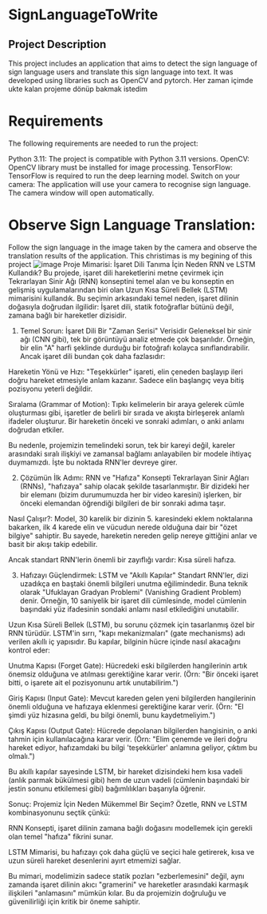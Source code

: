 # SignLanguageToWrite
## Project Description
This project includes an application that aims to detect the sign language of sign language users and translate this sign language into text. It was developed using libraries such as OpenCV and pytorch.
Her zaman içimde ukte kalan projeme dönüp bakmak istedim 
# Requirements
The following requirements are needed to run the project:

Python 3.11: The project is compatible with Python 3.11 versions.
OpenCV: OpenCV library must be installed for image processing. 
TensorFlow: TensorFlow is required to run the deep learning model. 
Switch on your camera:
The application will use your camera to recognise sign language. The camera window will open automatically.

# Observe Sign Language Translation:
Follow the sign language in the image taken by the camera and observe the translation results of the application.
This christimas is my begining of this project
![image](https://github.com/CengizhanBayram/SignLanguageToWrite/assets/110194474/2438c6b8-b19f-493d-8ee6-33b25680d0c6)
Proje Mimarisi: İşaret Dili Tanıma İçin Neden RNN ve LSTM Kullandık?
Bu projede, işaret dili hareketlerini metne çevirmek için Tekrarlayan Sinir Ağı (RNN) konseptini temel alan ve bu konseptin en gelişmiş uygulamalarından biri olan Uzun Kısa Süreli Bellek (LSTM) mimarisini kullandık. Bu seçimin arkasındaki temel neden, işaret dilinin doğasıyla doğrudan ilgilidir: İşaret dili, statik fotoğraflar bütünü değil, zamana bağlı bir hareketler dizisidir.

1. Temel Sorun: İşaret Dili Bir "Zaman Serisi" Verisidir
Geleneksel bir sinir ağı (CNN gibi), tek bir görüntüyü analiz etmede çok başarılıdır. Örneğin, bir elin "A" harfi şeklinde durduğu bir fotoğrafı kolayca sınıflandırabilir. Ancak işaret dili bundan çok daha fazlasıdır:

Hareketin Yönü ve Hızı: "Teşekkürler" işareti, elin çeneden başlayıp ileri doğru hareket etmesiyle anlam kazanır. Sadece elin başlangıç veya bitiş pozisyonu yeterli değildir.

Sıralama (Grammar of Motion): Tıpkı kelimelerin bir araya gelerek cümle oluşturması gibi, işaretler de belirli bir sırada ve akışta birleşerek anlamlı ifadeler oluşturur. Bir hareketin önceki ve sonraki adımları, o anki anlamı doğrudan etkiler.

Bu nedenle, projemizin temelindeki sorun, tek bir kareyi değil, kareler arasındaki sıralı ilişkiyi ve zamansal bağlamı anlayabilen bir modele ihtiyaç duymamızdı. İşte bu noktada RNN'ler devreye girer.

2. Çözümün İlk Adımı: RNN ve "Hafıza" Konsepti
Tekrarlayan Sinir Ağları (RNNs), "hafızaya" sahip olacak şekilde tasarlanmıştır. Bir dizideki her bir elemanı (bizim durumumuzda her bir video karesini) işlerken, bir önceki elemandan öğrendiği bilgileri de bir sonraki adıma taşır.

Nasıl Çalışır?: Model, 30 karelik bir dizinin 5. karesindeki eklem noktalarına bakarken, ilk 4 karede elin ve vücudun nerede olduğuna dair bir "özet bilgiye" sahiptir. Bu sayede, hareketin nereden gelip nereye gittiğini anlar ve basit bir akışı takip edebilir.

Ancak standart RNN'lerin önemli bir zayıflığı vardır: Kısa süreli hafıza.

3. Hafızayı Güçlendirmek: LSTM ve "Akıllı Kapılar"
Standart RNN'ler, dizi uzadıkça en baştaki önemli bilgileri unutma eğilimindedir. Buna teknik olarak "Ufuklayan Gradyan Problemi" (Vanishing Gradient Problem) denir. Örneğin, 10 saniyelik bir işaret dili cümlesinde, model cümlenin başındaki yüz ifadesinin sondaki anlamı nasıl etkilediğini unutabilir.

Uzun Kısa Süreli Bellek (LSTM), bu sorunu çözmek için tasarlanmış özel bir RNN türüdür. LSTM'in sırrı, "kapı mekanizmaları" (gate mechanisms) adı verilen akıllı iç yapısıdır. Bu kapılar, bilginin hücre içinde nasıl akacağını kontrol eder:

Unutma Kapısı (Forget Gate): Hücredeki eski bilgilerden hangilerinin artık önemsiz olduğuna ve atılması gerektiğine karar verir. (Örn: "Bir önceki işaret bitti, o işarete ait el pozisyonunu artık unutabilirim.")

Giriş Kapısı (Input Gate): Mevcut kareden gelen yeni bilgilerden hangilerinin önemli olduğuna ve hafızaya eklenmesi gerektiğine karar verir. (Örn: "El şimdi yüz hizasına geldi, bu bilgi önemli, bunu kaydetmeliyim.")

Çıkış Kapısı (Output Gate): Hücrede depolanan bilgilerden hangisinin, o anki tahmin için kullanılacağına karar verir. (Örn: "Elim çenemde ve ileri doğru hareket ediyor, hafızamdaki bu bilgi 'teşekkürler' anlamına geliyor, çıktım bu olmalı.")

Bu akıllı kapılar sayesinde LSTM, bir hareket dizisindeki hem kısa vadeli (anlık parmak bükülmesi gibi) hem de uzun vadeli (cümlenin başındaki bir jestin sonunu etkilemesi gibi) bağımlılıkları başarıyla öğrenir.

Sonuç: Projemiz İçin Neden Mükemmel Bir Seçim?
Özetle, RNN ve LSTM kombinasyonunu seçtik çünkü:

RNN Konsepti, işaret dilinin zamana bağlı doğasını modellemek için gerekli olan temel "hafıza" fikrini sunar.

LSTM Mimarisi, bu hafızayı çok daha güçlü ve seçici hale getirerek, kısa ve uzun süreli hareket desenlerini ayırt etmemizi sağlar.

Bu mimari, modelimizin sadece statik pozları "ezberlemesini" değil, aynı zamanda işaret dilinin akıcı "gramerini" ve hareketler arasındaki karmaşık ilişkileri "anlamasını" mümkün kılar. Bu da projemizin doğruluğu ve güvenilirliği için kritik bir öneme sahiptir.
